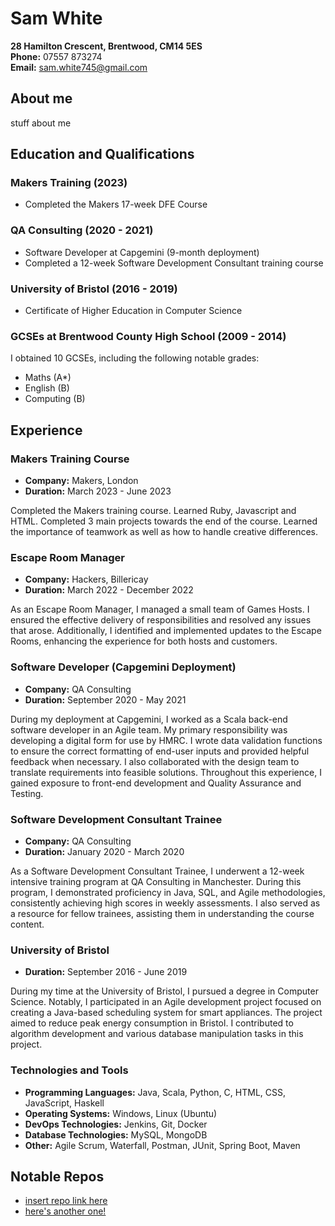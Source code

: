 # Sam White

**28 Hamilton Crescent, Brentwood, CM14 5ES** \
**Phone:** 07557 873274 \
**Email:** sam.white745@gmail.com 

## About me
stuff about me

## Education and Qualifications
### Makers Training (2023)
- Completed the Makers 17-week DFE Course
### QA Consulting (2020 - 2021)
- Software Developer at Capgemini (9-month deployment)
- Completed a 12-week Software Development Consultant training course
### University of Bristol (2016 - 2019)

- Certificate of Higher Education in Computer Science
### GCSEs at Brentwood County High School (2009 - 2014)

I obtained 10 GCSEs, including the following notable grades:

- Maths (A*)
- English (B)
- Computing (B)

## Experience

### Makers Training Course
- **Company:** Makers, London
- **Duration:** March 2023 - June 2023

Completed the Makers training course. Learned Ruby, Javascript and HTML. Completed 3 main projects towards the end of the course. Learned the importance of teamwork as well as how to handle creative differences.

### Escape Room Manager
- **Company:** Hackers, Billericay
- **Duration:** March 2022 - December 2022

As an Escape Room Manager, I managed a small team of Games Hosts. I ensured the effective delivery of responsibilities and resolved any issues that arose. Additionally, I identified and implemented updates to the Escape Rooms, enhancing the experience for both hosts and customers.

### Software Developer (Capgemini Deployment)
- **Company:** QA Consulting
- **Duration:** September 2020 - May 2021

During my deployment at Capgemini, I worked as a Scala back-end software developer in an Agile team. My primary responsibility was developing a digital form for use by HMRC. I wrote data validation functions to ensure the correct formatting of end-user inputs and provided helpful feedback when necessary. I also collaborated with the design team to translate requirements into feasible solutions. Throughout this experience, I gained exposure to front-end development and Quality Assurance and Testing.

### Software Development Consultant Trainee
- **Company:** QA Consulting
- **Duration:** January 2020 - March 2020

As a Software Development Consultant Trainee, I underwent a 12-week intensive training program at QA Consulting in Manchester. During this program, I demonstrated proficiency in Java, SQL, and Agile methodologies, consistently achieving high scores in weekly assessments. I also served as a resource for fellow trainees, assisting them in understanding the course content.

### University of Bristol
- **Duration:** September 2016 - June 2019

During my time at the University of Bristol, I pursued a degree in Computer Science. Notably, I participated in an Agile development project focused on creating a Java-based scheduling system for smart appliances. The project aimed to reduce peak energy consumption in Bristol. I contributed to algorithm development and various database manipulation tasks in this project.

### Technologies and Tools
- **Programming Languages:** Java, Scala, Python, C, HTML, CSS, JavaScript, Haskell
- **Operating Systems:** Windows, Linux (Ubuntu)
- **DevOps Technologies:** Jenkins, Git, Docker
- **Database Technologies:** MySQL, MongoDB
- **Other:** Agile Scrum, Waterfall, Postman, JUnit, Spring Boot, Maven

## Notable Repos

- [insert repo link here]()
- [here's another one!]()
